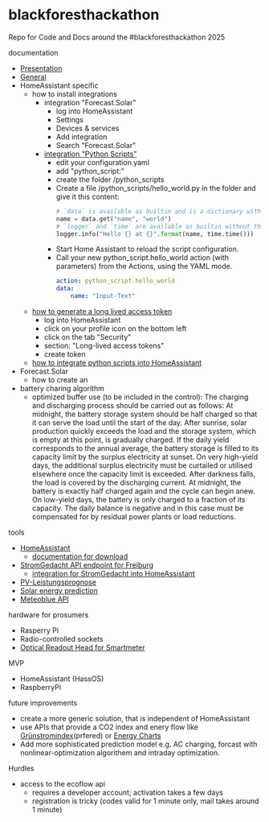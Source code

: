 # blackforesthackathon
Repo for Code and Docs around the #blackforesthackathon 2025

documentation
- [Presentation](https://new.express.adobe.com/publishedV2/urn:aaid:sc:EU:c7f514e3-6e40-4c48-baa8-d4dd70234a42?promoid=Y69SGM5H&mv=other)
- [General](https://balkon.solar/dateien)
- HomeAssistant specific
  - how to install integrations
    - integration "Forecast.Solar"
        - log into HomeAssistant
        - Settings
        - Devices & services
        - Add integration
        - Search "Forecast.Solar"
    - [integration "Python Scripts"](https://www.home-assistant.io/integrations/python_script)
        - edit your configuration.yaml
        - add "python_script:"
        - create the folder <config>/python_scripts
        - Create a file <config>/python_scripts/hello_world.py in the folder and give it this content:
            ```Python
            # `data` is available as builtin and is a dictionary with the input data.
            name = data.get("name", "world")
            # `logger` and `time` are available as builtin without the need of explicit import.
            logger.info("Hello {} at {}".format(name, time.time()))
            ```
        - Start Home Assistant to reload the script configuration.
        - Call your new python_script.hello_world action (with parameters) from the Actions, using the YAML mode.
            ```YAML
            action: python_script.hello_world
            data:
                name: "Input-Text"
            ```
  - [how to generate a long lived access token](https://community.home-assistant.io/t/how-to-get-long-lived-access-token/162159)
    - log into HomeAssistant
    - click on your profile icon on the bottom left
    - click on the tab "Security"
    - section: "Long-lived access tokens"
    - create token
  - [how to integrate python scripts into HomeAssistant](https://www.home-assistant.io/integrations/python_script/)
- Forecast.Solar
  - how to create an 
- battery charing algorithm
    - optimized buffer use (to be included in the control):
        The charging and discharging process should be carried out as follows: At midnight, the battery storage system should be half charged so that it can serve the load until the start of the day. After sunrise, solar production quickly exceeds the load and the storage system, which is empty at this point, is gradually charged. If the daily yield corresponds to the annual average, the battery storage is filled to its capacity limit by the surplus electricity at sunset. On very high-yield days, the additional surplus electricity must be curtailed or utilised elsewhere once the capacity limit is exceeded. After darkness falls, the load is covered by the discharging current. At midnight, the battery is exactly half charged again and the cycle can begin anew. On low-yield days, the battery is only charged to a fraction of its capacity. The daily balance is negative and in this case must be compensated for by residual power plants or load reductions.

tools
- [HomeAssistant](https://www.home-assistant.io/)
  - [documentation for download](https://www.home-assistant.io/installation/raspberrypi#downloading-the-home-assistant-image)
- [StromGedacht API endpoint for Freiburg](https://api.stromgedacht.de/v1/now?zip=79110)
  - [integration for StromGedacht into HomeAssistant](https://community.home-assistant.io/t/stromgedacht-api-integration/568465)
- [PV-Leistungsprognose](https://www.photovoltaikforum.com/wissen/entry/39-kostenfreie-photovoltaik-leistungsprognose-f%C3%BCr-10-tageszeitfenster-mit-kostenfre/)
- [Solar energy prediction](https://openweathermap.org/api/solar-energy-prediction)
- [Meteoblue API](https://content.meteoblue.com/de/unternehmensloesungen/wetter-apis)

hardware for prosumers
- Rasperry Pi
- Radio-controlled sockets
- [Optical Readout Head for Smartmeter](https://www.ebay.de/sch/i.html?_nkw=hichi&_odkw=hitchi)

MVP
- HomeAssistant (HassOS)
- RaspberryPi

future improvements
- create a more generic solution, that is independent of HomeAssistant
- use APIs that provide a CO2 index and enery flow like [Grünstromindex](https://gruenstromindex.de/assets/js/)(prfered) or [Energy Charts](https://energy-charts.info/api.html?l=de&c=DE)
- Add more sophisticated prediction model e.g. AC charging, forcast with nonlinear-optimization algorithem and intraday optimization.  

Hurdles
- access to the ecoflow api
  - requires a developer account; activation takes a few days
  - registration is tricky (codes valid for 1 minute only, mail takes around 1 minute)
